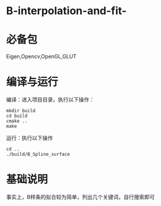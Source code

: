 # B-interpolation-and-fit-
必备包
===
Eigen,Opencv,OpenGL,GLUT  
    
      
编译与运行
===
编译：进入项目目录，执行以下操作：  
    
  ```
mkdir build  
cd build  
cmake ..  
make
  ```  
  运行：执行以下操作  
  ```
  cd ..
  ./build/B_Spline_surface  
  ```
基础说明  
===
事实上，B样条的拟合较为简单，列出几个关键词，自行搜索即可
